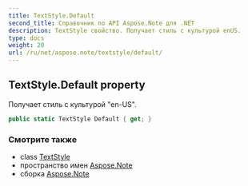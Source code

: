 ```yaml
---
title: TextStyle.Default
second_title: Справочник по API Aspose.Note для .NET
description: TextStyle свойство. Получает стиль с культурой enUS.
type: docs
weight: 20
url: /ru/net/aspose.note/textstyle/default/
---
```

## TextStyle.Default property

Получает стиль с культурой "en-US".

```csharp
public static TextStyle Default { get; }
```

### Смотрите также

* class [TextStyle](../)
* пространство имен [Aspose.Note](../../textstyle/)
* сборка [Aspose.Note](../../../)



